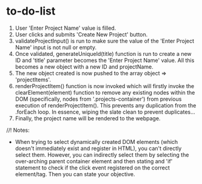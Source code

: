 # to-do-list


<!-- TODO: -->
1. User 'Enter Project Name' value is filled.
2. User clicks and submits 'Create New Project' button.
3. validateProjectInput() is run to make sure the value of the 'Enter Project Name' input is not null or empty.
4. Once validated, generateUniqueId(title) function is run to create a new ID and 'title' parameter becomes the 'Enter Project Name' value. All this becomes a new object with a new ID and projectName.
5. The new object created is now pushed to the array object => 'projectItems'.
6. renderProjectItem() function is now invoked which will firstly invoke the clearElement(element) function to remove any existing nodes within the DOM (specifically, nodes from '.projects-container') from previous execution of renderProjectItem(). This prevents any duplication from the .forEach loop. In essence, wiping the slate clean to prevent duplicates...
7. Finally, the project name will be rendered to the webpage.








//! Notes:
* When trying to select dynamically created DOM elements (which doesn't immediately exist and register in HTML), you can't directly select them. However, you can indirectly select them by selecting the over-arching parent container element and then stating and 'if' statement to check if the click event registered on the correct element/tag. Then you can state your objective.